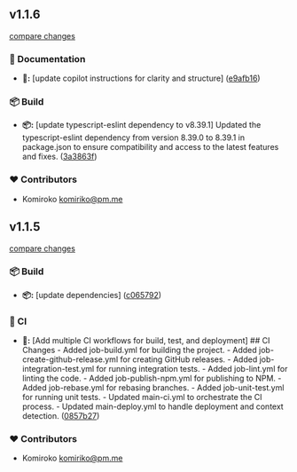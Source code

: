 
## v1.1.6

[compare changes](https://github.com/NowaraJS/error/compare/v1.1.5...v1.1.6)

### 📖 Documentation

- **📖:** [update copilot instructions for clarity and structure] ([e9afb16](https://github.com/NowaraJS/error/commit/e9afb16))

### 📦 Build

- **📦:** [update typescript-eslint dependency to v8.39.1] Updated the typescript-eslint dependency from version 8.39.0 to 8.39.1 in package.json to ensure compatibility and access to the latest features and fixes. ([3a3863f](https://github.com/NowaraJS/error/commit/3a3863f))

### ❤️ Contributors

- Komiroko <komiriko@pm.me>

## v1.1.5

[compare changes](https://github.com/NowaraJS/error/compare/v1.1.4...v1.1.5)

### 📦 Build

- **📦:** [update dependencies] ([c065792](https://github.com/NowaraJS/error/commit/c065792))

### 🤖 CI

- **🤖:** [Add multiple CI workflows for build, test, and deployment] ## CI Changes - Added job-build.yml for building the project. - Added job-create-github-release.yml for creating GitHub releases. - Added job-integration-test.yml for running integration tests. - Added job-lint.yml for linting the code. - Added job-publish-npm.yml for publishing to NPM. - Added job-rebase.yml for rebasing branches. - Added job-unit-test.yml for running unit tests. - Updated main-ci.yml to orchestrate the CI process. - Updated main-deploy.yml to handle deployment and context detection. ([0857b27](https://github.com/NowaraJS/error/commit/0857b27))

### ❤️ Contributors

- Komiroko <komiriko@pm.me>

